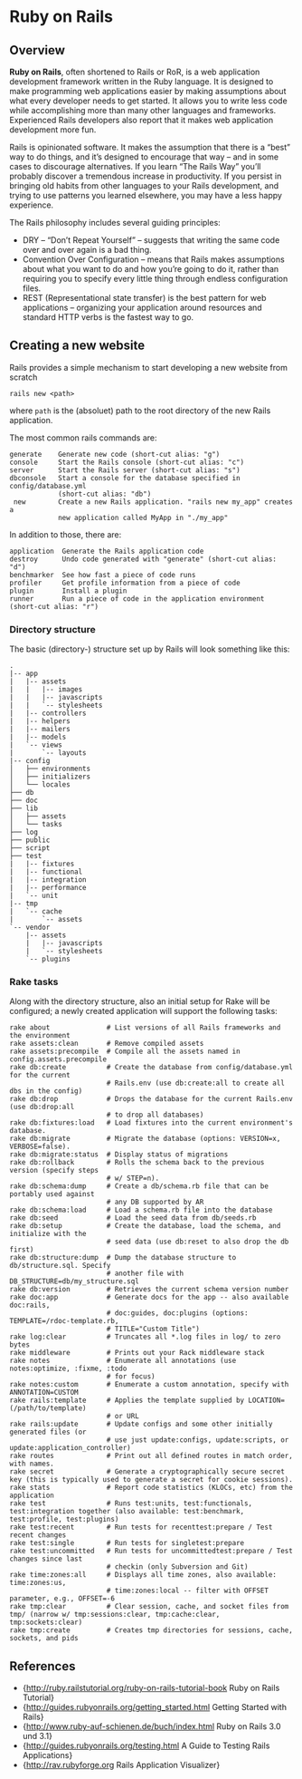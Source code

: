 
# Ruby on Rails

## Overview

**Ruby on Rails**, often shortened to Rails or RoR, is a web application development framework written in the Ruby language. It is designed to make programming web applications easier by making assumptions about what every developer needs to get started. It allows you to write less code while accomplishing more than many other languages and frameworks. Experienced Rails developers also report that it makes web application development more fun.

Rails is opinionated software. It makes the assumption that there is a “best” way to do things, and it’s designed to encourage that way – and in some cases to discourage alternatives. If you learn “The Rails Way” you’ll probably discover a tremendous increase in productivity. If you persist in bringing old habits from other languages to your Rails development, and trying to use patterns you learned elsewhere, you may have a less happy experience.

The Rails philosophy includes several guiding principles:

* DRY – “Don’t Repeat Yourself” – suggests that writing the same code over and over again is a bad thing.
* Convention Over Configuration – means that Rails makes assumptions about what you want to do and how you’re going to do it, rather than requiring you to specify every little thing through endless configuration files.
* REST (Representational state transfer) is the best pattern for web applications – organizing your application around resources and standard HTTP verbs is the fastest way to go.

## Creating a new website

Rails provides a simple mechanism to start developing a new website from scratch

    rails new <path>

where ``path`` is the (absoluet) path to the root directory of the new Rails
application.

The most common rails commands are:

    generate    Generate new code (short-cut alias: "g")
    console     Start the Rails console (short-cut alias: "c")
    server      Start the Rails server (short-cut alias: "s")
    dbconsole   Start a console for the database specified in config/database.yml
                (short-cut alias: "db")
     new        Create a new Rails application. "rails new my_app" creates a
                new application called MyApp in "./my_app"

In addition to those, there are:

    application  Generate the Rails application code
    destroy      Undo code generated with "generate" (short-cut alias: "d")
    benchmarker  See how fast a piece of code runs
    profiler     Get profile information from a piece of code
    plugin       Install a plugin
    runner       Run a piece of code in the application environment (short-cut alias: "r")

### Directory structure

The basic (directory-) structure set up by Rails will look something like this:

    .
    |-- app
    |   |-- assets
    |   |   |-- images
    |   |   |-- javascripts
    |   |   `-- stylesheets
    |   |-- controllers
    |   |-- helpers
    |   |-- mailers
    |   |-- models
    |   `-- views
    |       `-- layouts
    |-- config
    │   ├── environments
    │   ├── initializers
    │   └── locales
    ├── db
    ├── doc
    ├── lib
    │   ├── assets
    │   └── tasks
    ├── log
    ├── public
    ├── script
    ├── test
    |   |-- fixtures
    |   |-- functional
    |   |-- integration
    |   |-- performance
    |   `-- unit
    |-- tmp
    |   `-- cache
    |       `-- assets
    `-- vendor
        |-- assets
        |   |-- javascripts
        |   `-- stylesheets
        `-- plugins

### Rake tasks

Along with the directory structure, also an initial setup for Rake will be 
configured; a newly created application will support the following tasks:

    rake about              # List versions of all Rails frameworks and the environment
    rake assets:clean       # Remove compiled assets
    rake assets:precompile  # Compile all the assets named in config.assets.precompile
    rake db:create          # Create the database from config/database.yml for the current
                            # Rails.env (use db:create:all to create all dbs in the config)
    rake db:drop            # Drops the database for the current Rails.env (use db:drop:all
                            # to drop all databases)
    rake db:fixtures:load   # Load fixtures into the current environment's database.
    rake db:migrate         # Migrate the database (options: VERSION=x, VERBOSE=false).
    rake db:migrate:status  # Display status of migrations
    rake db:rollback        # Rolls the schema back to the previous version (specify steps
                            # w/ STEP=n).
    rake db:schema:dump     # Create a db/schema.rb file that can be portably used against
                            # any DB supported by AR
    rake db:schema:load     # Load a schema.rb file into the database
    rake db:seed            # Load the seed data from db/seeds.rb
    rake db:setup           # Create the database, load the schema, and initialize with the
                            # seed data (use db:reset to also drop the db first)
    rake db:structure:dump  # Dump the database structure to db/structure.sql. Specify
                            # another file with DB_STRUCTURE=db/my_structure.sql
    rake db:version         # Retrieves the current schema version number
    rake doc:app            # Generate docs for the app -- also available doc:rails,
                            # doc:guides, doc:plugins (options: TEMPLATE=/rdoc-template.rb,
                            # TITLE="Custom Title")
    rake log:clear          # Truncates all *.log files in log/ to zero bytes
    rake middleware         # Prints out your Rack middleware stack
    rake notes              # Enumerate all annotations (use notes:optimize, :fixme, :todo
                            # for focus)
    rake notes:custom       # Enumerate a custom annotation, specify with ANNOTATION=CUSTOM
    rake rails:template     # Applies the template supplied by LOCATION=(/path/to/template)
                            # or URL
    rake rails:update       # Update configs and some other initially generated files (or
                            # use just update:configs, update:scripts, or update:application_controller)
    rake routes             # Print out all defined routes in match order, with names.
    rake secret             # Generate a cryptographically secure secret key (this is typically used to generate a secret for cookie sessions).
    rake stats              # Report code statistics (KLOCs, etc) from the application
    rake test               # Runs test:units, test:functionals, test:integration together (also available: test:benchmark, test:profile, test:plugins)
    rake test:recent        # Run tests for recenttest:prepare / Test recent changes
    rake test:single        # Run tests for singletest:prepare
    rake test:uncommitted   # Run tests for uncommittedtest:prepare / Test changes since last
                            # checkin (only Subversion and Git)
    rake time:zones:all     # Displays all time zones, also available: time:zones:us,
                            # time:zones:local -- filter with OFFSET parameter, e.g., OFFSET=-6
    rake tmp:clear          # Clear session, cache, and socket files from tmp/ (narrow w/ tmp:sessions:clear, tmp:cache:clear, tmp:sockets:clear)
    rake tmp:create         # Creates tmp directories for sessions, cache, sockets, and pids


## References

* {http://ruby.railstutorial.org/ruby-on-rails-tutorial-book Ruby on Rails Tutorial}
* {http://guides.rubyonrails.org/getting_started.html Getting Started with Rails}
* {http://www.ruby-auf-schienen.de/buch/index.html Ruby on Rails 3.0 und 3.1}
* {http://guides.rubyonrails.org/testing.html A Guide to Testing Rails Applications}
* {http://rav.rubyforge.org Rails Application Visualizer}